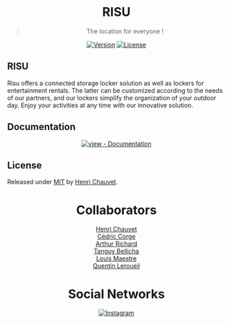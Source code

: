 <div align="center">

# RISU <br>

> The location for everyone !

[![Version](https://img.shields.io/github/tag/h-chauvet/RISU?include_prereleases=&sort=semver&color=blue)](https://github.com/h-chauvet/RISU/releases/)
[![License](https://img.shields.io/badge/License-MIT-blue)](#license)

</div>

## RISU

Risu offers a connected storage locker solution as well as lockers for entertainment rentals. 
The latter can be customized according to the needs of our partners, and our lockers simplify the 
organization of your outdoor day. Enjoy your activities at any time with our innovative solution.

<div align="center">

</div>

## Documentation

<div align="center">

[![view - Documentation](https://img.shields.io/badge/view-Documentation-blue?style=for-the-badge)](/docs/ "Go to project documentation")

</div>

## License

Released under [MIT](/LICENSE) by [Henri Chauvet](https://github.com/h-chauvet).

<div align="center">
  
# Collaborators <br>

[Henri Chauvet](https://github.com/h-chauvet) <br>
[Cédric Corge](https://github.com/CedricCORGE) <br>
[Arthur Richard](https://github.com/Kuma45) <br>
[Tanguy Bellicha](https://github.com/tbellicha) <br>
[Louis Maestre](https://github.com/Louismaestre) <br>
[Quentin Leroueil](https://github.com/invpuppet)
</div>

<div align="center">
  
# Social Networks <br>
[![Instagram](https://img.shields.io/badge/Instagram-E4405F?style=for-the-badge&logo=instagram&logoColor=white)](https://instagram.com/risu_off/)
</div>
